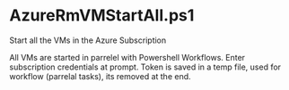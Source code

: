 # AzureRmVMStartAll.ps1

   Start all the VMs in the Azure Subscription

   All VMs are started in parrelel with Powershell Workflows. 
   Enter subscription credentials at prompt. 
   Token is saved in a temp file, used for workflow (parrelal tasks), its removed at the end.
